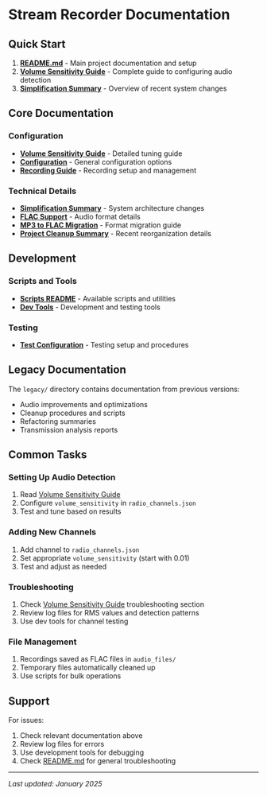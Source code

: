 # Stream Recorder Documentation

## Quick Start

1. **[README.md](../README.md)** - Main project documentation and setup
2. **[Volume Sensitivity Guide](VOLUME_SENSITIVITY_GUIDE.md)** - Complete guide to configuring audio detection
3. **[Simplification Summary](SIMPLIFICATION_SUMMARY.md)** - Overview of recent system changes

## Core Documentation

### Configuration
- **[Volume Sensitivity Guide](VOLUME_SENSITIVITY_GUIDE.md)** - Detailed tuning guide
- **[Configuration](CONFIGURATION.md)** - General configuration options
- **[Recording Guide](RECORDING_GUIDE.md)** - Recording setup and management

### Technical Details
- **[Simplification Summary](SIMPLIFICATION_SUMMARY.md)** - System architecture changes
- **[FLAC Support](FLAC_SUPPORT_UPDATE.md)** - Audio format details
- **[MP3 to FLAC Migration](MP3_TO_FLAC_MIGRATION.md)** - Format migration guide
- **[Project Cleanup Summary](PROJECT_CLEANUP_SUMMARY.md)** - Recent reorganization details

## Development

### Scripts and Tools
- **[Scripts README](../scripts/README.md)** - Available scripts and utilities
- **[Dev Tools](../dev/README.md)** - Development and testing tools

### Testing
- **[Test Configuration](TEST_CONFIGURATION.md)** - Testing setup and procedures

## Legacy Documentation

The `legacy/` directory contains documentation from previous versions:
- Audio improvements and optimizations
- Cleanup procedures and scripts
- Refactoring summaries
- Transmission analysis reports

## Common Tasks

### Setting Up Audio Detection
1. Read [Volume Sensitivity Guide](VOLUME_SENSITIVITY_GUIDE.md)
2. Configure `volume_sensitivity` in `radio_channels.json`
3. Test and tune based on results

### Adding New Channels
1. Add channel to `radio_channels.json`
2. Set appropriate `volume_sensitivity` (start with 0.01)
3. Test and adjust as needed

### Troubleshooting
1. Check [Volume Sensitivity Guide](VOLUME_SENSITIVITY_GUIDE.md) troubleshooting section
2. Review log files for RMS values and detection patterns
3. Use dev tools for channel testing

### File Management
1. Recordings saved as FLAC files in `audio_files/`
2. Temporary files automatically cleaned up
3. Use scripts for bulk operations

## Support

For issues:
1. Check relevant documentation above
2. Review log files for errors
3. Use development tools for debugging
4. Check [README.md](../README.md) for general troubleshooting

---

*Last updated: January 2025*
